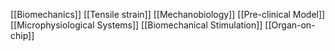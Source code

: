[[Biomechanics]]
[[Tensile strain]]
[[Mechanobiology]]
[[Pre-clinical Model]]
[[Microphysiological Systems]]
[[Biomechanical Stimulation]]
[[Organ-on-chip]]
